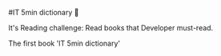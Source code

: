 #IT 5min dictionary :book: 

It's Reading challenge: Read books that Developer must-read.

The first book 'IT 5min dictionary'
